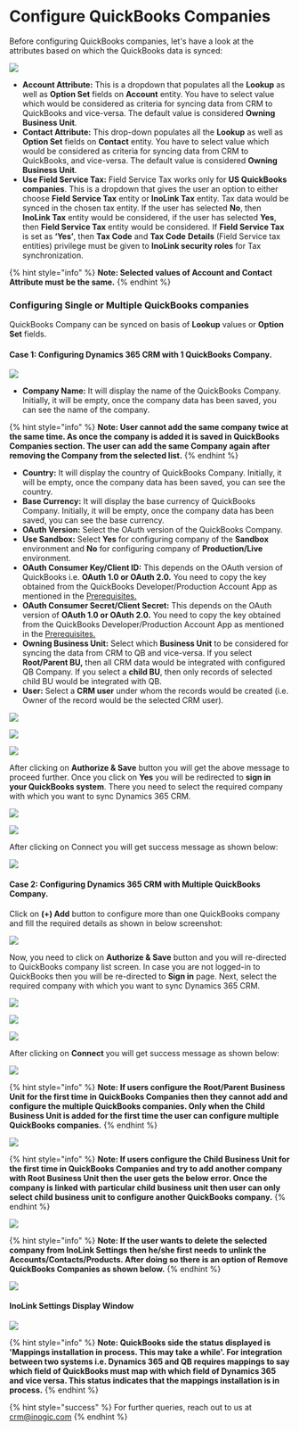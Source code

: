 # Configure QuickBooks Companies

Before configuring QuickBooks companies, let's have a look at the attributes based on which the QuickBooks data is synced:

![](<../../.gitbook/assets/Config QB Attributes.png>)

* **Account Attribute:** This is a dropdown that populates all the **Lookup** as well as **Option Set** fields on **Account** entity. You have to select value which would be considered as criteria for syncing data from CRM to QuickBooks and vice-versa. The default value is considered **Owning Business Unit**.
* **Contact Attribute:** This drop-down populates all the **Lookup** as well as **Option Set** fields on **Contact** entity. You have to select value which would be considered as criteria for syncing data from CRM to QuickBooks, and vice-versa. The default value is considered **Owning Business Unit**.
* **Use Field Service Tax:** Field Service Tax works only for **US QuickBooks companies**. This is a dropdown that gives the user an option to either choose **Field Service Tax** entity or **InoLink Tax** entity. Tax data would be synced in the chosen tax entity. If the user has selected **No**, then **InoLink Tax** entity would be considered, if the user has selected **Yes**, then **Field Service Tax** entity would be considered. If **Field Service Tax** is set as **‘Yes’**, then **Tax Code** and **Tax Code** **Details** (Field Service tax entities) privilege must be given to **InoLink security roles** for Tax synchronization.

{% hint style="info" %}
**Note: Selected values of Account and Contact Attribute must be the same.**
{% endhint %}

### Configuring Single or Multiple QuickBooks companies

QuickBooks Company can be synced on basis of **Lookup** values or **Option Set** fields.

#### Case 1: Configuring Dynamics 365 CRM with 1 QuickBooks Company.

![](<../../.gitbook/assets/Config QB Case1.1.png>)

* **Company Name:** It will display the name of the QuickBooks Company. Initially, it will be empty, once the company data has been saved, you can see the name of the company.

{% hint style="info" %}
**Note: User cannot add the same company twice at the same time. As once the company is added it is saved in QuickBooks Companies section. The user can add the same Company again after removing the Company from the selected list.**
{% endhint %}

* **Country:** It will display the country of QuickBooks Company. Initially, it will be empty, once the company data has been saved, you can see the country.
* **Base Currency:** It will display the base currency of QuickBooks Company. Initially, it will be empty, once the company data has been saved, you can see the base currency.
* **OAuth Version:** Select the OAuth version of the QuickBooks Company.
* **Use Sandbox:** Select **Yes** for configuring company of the **Sandbox** environment and **No** for configuring company of **Production/Live** environment.
* **OAuth Consumer Key/Client ID:** This depends on the OAuth version of QuickBooks i.e. **OAuth 1.0 or OAuth 2.0.** You need to copy the key obtained from the QuickBooks Developer/Production Account App as mentioned in the [Prerequisites.](https://docs.inogic.com/inolink/inolink-settings/enable-and-connect-dynamics-365-and-quickbooks-system/connect-and-configure-quickbooks#prerequisites)
* **OAuth Consumer Secret/Client Secret:** This depends on the OAuth version of **OAuth 1.0 or OAuth 2.0.** You need to copy the key obtained from the QuickBooks Developer/Production Account App as mentioned in the [Prerequisites.](https://docs.inogic.com/inolink/inolink-settings/enable-and-connect-dynamics-365-and-quickbooks-system/connect-and-configure-quickbooks#prerequisites)
* **Owning Business Unit:** Select which **Business Unit** to be considered for syncing the data from CRM to QB and vice-versa. If you select **Root/Parent BU,** then all CRM data would be integrated with configured QB Company. If you select a **child BU**, then only records of selected child BU would be integrated with QB.
* **User:** Select a **CRM user** under whom the records would be created (i.e. Owner of the record would be the selected CRM user).

![](<../../.gitbook/assets/Config QB Case1.2.png>)

![](<../../.gitbook/assets/Config QB Case1.3.png>)

![](<../../.gitbook/assets/Config QB Case1.4.png>)

After clicking on **Authorize & Save** button you will get the above message to proceed further. Once you click on **Yes** you will be redirected to **sign in your QuickBooks system**. There you need to select the required company with which you want to sync Dynamics 365 CRM.

![](<../../.gitbook/assets/QB Company Selection.png>)

![](<../../.gitbook/assets/Config QB Case1.6.png>)

After clicking on Connect you will get success message as shown below:

![](<../../.gitbook/assets/Config QB Case1.7.png>)

#### Case 2: Configuring Dynamics 365 CRM with Multiple QuickBooks Company.

Click on **(+) Add** button to configure more than one QuickBooks company and fill the required details as shown in below screenshot:

![](<../../.gitbook/assets/Config QB Case2.1.png>)

Now, you need to click on **Authorize & Save** button and you will re-directed to QuickBooks company list screen. In case you are not logged-in to QuickBooks then you will be re-directed to **Sign in** page. Next, select the required company with which you want to sync Dynamics 365 CRM.

![](<../../.gitbook/assets/Config QB Case2.2.png>)

![](<../../.gitbook/assets/QB Company Selection.png>)

![](<../../.gitbook/assets/Config QB Case2.4.png>)

After clicking on **Connect** you will get success message as shown below:

![](<../../.gitbook/assets/Config QB Case2.5.png>)

{% hint style="info" %}
**Note: If users configure the Root/Parent Business Unit for the first time in QuickBooks Companies then they cannot add and configure the multiple QuickBooks companies. Only when the Child Business Unit is added for the first time the user can configure multiple QuickBooks companies.**
{% endhint %}

![](<../../.gitbook/assets/Config QB Case2.6.png>)

{% hint style="info" %}
**Note: If users configure the Child Business Unit for the first time in QuickBooks Companies and try to add another company with Root Business Unit then the user gets the below error. Once the company is linked with particular child business unit then user can only select child business unit to configure another QuickBooks company.**&#x20;
{% endhint %}

![](<../../.gitbook/assets/Config QB Case2.7.png>)

{% hint style="info" %}
**Note: If the user wants to delete the selected company from InoLink Settings then he/she first needs to unlink the Accounts/Contacts/Products. After doing so there is an option of Remove QuickBooks Companies as shown below.**
{% endhint %}

![](<../../.gitbook/assets/Config QB Case2.8.png>)

#### InoLink Settings Display Window

![](<../../.gitbook/assets/Config QB Case2.9.png>)

{% hint style="info" %}
**Note: QuickBooks side the status displayed is 'Mappings installation in process. This may take a while'. For integration between two systems i.e. Dynamics 365 and QB requires mappings to say which field of QuickBooks must map with which field of Dynamics 365 and vice versa. This status indicates that the mappings installation is in process.**
{% endhint %}

{% hint style="success" %}
For further queries, reach out to us at [crm@inogic.com](mailto:crm@inogic.com)
{% endhint %}

